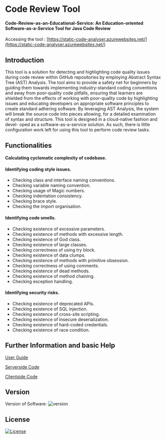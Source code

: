 
# Code Review Tool

#### Code-Review-as-an-Educational-Service: An Education-oriented Software-as-a-Service Tool for Java Code Review

Accessing the tool : [https://static-code-analyser.azurewebsites.net/](https://static-code-analyser.azurewebsites.net/)


## Introduction

This tool is a solution for detecting and highlighting code quality issues during code review within GitHub repositories  by employing Abstract Syntax Tree (AST) Analysis. The tool aims
to provide a safety net for beginners by guiding them towards implementing industry-standard coding conventions and away from poor-quality code pitfalls, ensuring that learners are
shielded from the effects of working with poor-quality code by highlighting issues and educating developers on appropriate software principles to create standard adhering software. By leveraging AST Analysis, the system will break the source code into pieces allowing, for a detailed examination of
syntax and structure. This tool is designed in a cloud-native fashion and devel- oped as a software-as-a-service solution. As such, there is little configuration work left for using this tool to perform code review tasks.
## Functionalities

#### Calculating cyclomatic complexity of codebase.

#### Identifying coding style issues.
* Checking class and interface naming conventions. 
* Checking variable naming convention.
* Checking usage of Magic numbers.
* Checking indentation consistency.
* Checking brace style.
* Checking the import organisation.
#### Identifying code smells.
* Checking existence of excessive parameters.
* Checking existence of methods with excessive length.
* Checking existence of God class.
* Checking existence of large classes.
* Checking correctness of using try block.
* Checking existence of data clumps.
* Checking existence of methods with primitive obsession.
* Checking correctness of using comments.
* Checking existence of dead methods.
* Checking existence of method chaining.
* Checking exception handling.
#### Identifying security risks.
* Checking existence of deprecated APIs.
* Checking existence of SQL injection.
* Checking existence of cross-site scripting.
* Checking existence of insecure deserialization. 
* Checking existence of hard-coded credentials. 
* Checking existence of race condition.
## Further Information and basic Help

[User Guide](https://linktodocumentation)

[Serverside Code](https://linktodocumentation)

[Clientside Code](https://linktodocumentation)
## Version

Version of Software: ![version](https://img.shields.io/badge/version-1.0.0-blue)


## License

[![License](https://img.shields.io/badge/License-BSD_3--Clause-blue.svg)](https://opensource.org/licenses/BSD-3-Clause)

